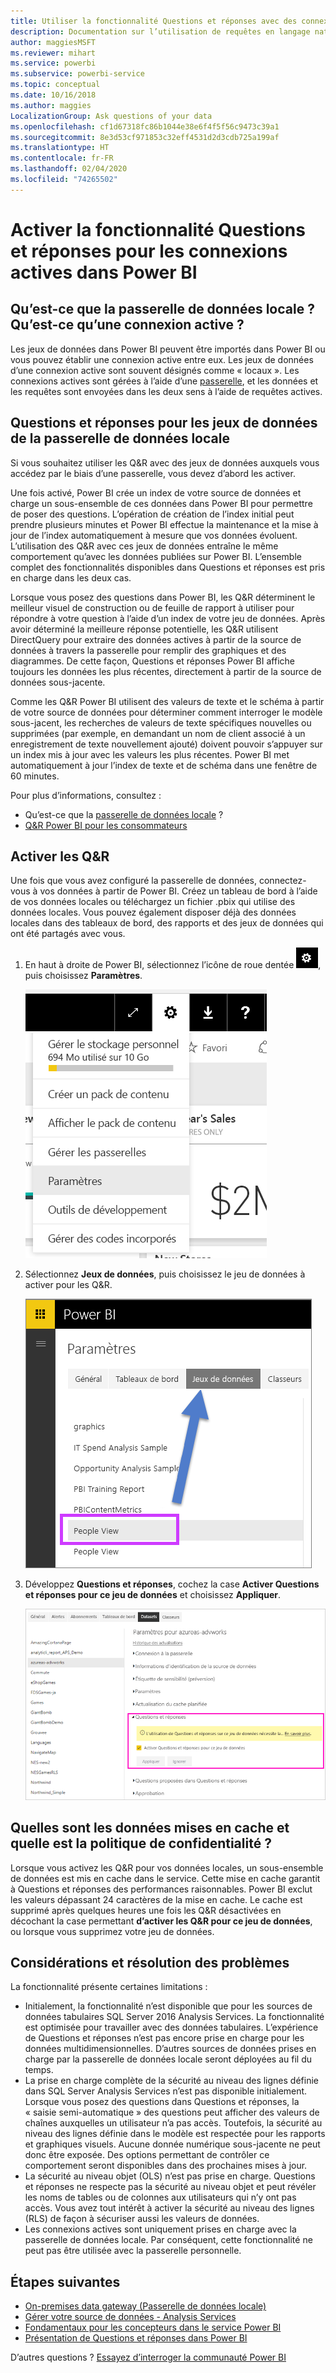 ```yaml
---
title: Utiliser la fonctionnalité Questions et réponses avec des connexions actives dans Power BI
description: Documentation sur l’utilisation de requêtes en langage naturel dans Questions et réponses Power BI avec des connexions actives vers des données Analysis Services et la passerelle de données locale.
author: maggiesMSFT
ms.reviewer: mihart
ms.service: powerbi
ms.subservice: powerbi-service
ms.topic: conceptual
ms.date: 10/16/2018
ms.author: maggies
LocalizationGroup: Ask questions of your data
ms.openlocfilehash: cf1d67318fc86b1044e38e6f4f5f56c9473c39a1
ms.sourcegitcommit: 8e3d53cf971853c32eff4531d2d3cdb725a199af
ms.translationtype: HT
ms.contentlocale: fr-FR
ms.lasthandoff: 02/04/2020
ms.locfileid: "74265502"
---
```

# <a name="enable-qa-for-live-connections-in-power-bi"></a>Activer la fonctionnalité Questions et réponses pour les connexions actives dans Power BI
## <a name="what-is-the-on-premises-data-gateway--what-is-a-live-connection"></a>Qu’est-ce que la passerelle de données locale ?  Qu’est-ce qu’une connexion active ?
Les jeux de données dans Power BI peuvent être importés dans Power BI ou vous pouvez établir une connexion active entre eux. Les jeux de données d’une connexion active sont souvent désignés comme « locaux ». Les connexions actives sont gérées à l’aide d’une [passerelle](service-gateway-onprem.md), et les données et les requêtes sont envoyées dans les deux sens à l’aide de requêtes actives.

## <a name="qa-for-on-premises-data-gateway-datasets"></a>Questions et réponses pour les jeux de données de la passerelle de données locale
Si vous souhaitez utiliser les Q&R avec des jeux de données auxquels vous accédez par le biais d’une passerelle, vous devez d’abord les activer.

Une fois activé, Power BI crée un index de votre source de données et charge un sous-ensemble de ces données dans Power BI pour permettre de poser des questions. L’opération de création de l’index initial peut prendre plusieurs minutes et Power BI effectue la maintenance et la mise à jour de l’index automatiquement à mesure que vos données évoluent. L’utilisation des Q&R avec ces jeux de données entraîne le même comportement qu’avec les données publiées sur Power BI. L’ensemble complet des fonctionnalités disponibles dans Questions et réponses est pris en charge dans les deux cas.

Lorsque vous posez des questions dans Power BI, les Q&R déterminent le meilleur visuel de construction ou de feuille de rapport à utiliser pour répondre à votre question à l’aide d’un index de votre jeu de données. Après avoir déterminé la meilleure réponse potentielle, les Q&R utilisent DirectQuery pour extraire des données actives à partir de la source de données à travers la passerelle pour remplir des graphiques et des diagrammes. De cette façon, Questions et réponses Power BI affiche toujours les données les plus récentes, directement à partir de la source de données sous-jacente.

Comme les Q&R Power BI utilisent des valeurs de texte et le schéma à partir de votre source de données pour déterminer comment interroger le modèle sous-jacent, les recherches de valeurs de texte spécifiques nouvelles ou supprimées (par exemple, en demandant un nom de client associé à un enregistrement de texte nouvellement ajouté) doivent pouvoir s’appuyer sur un index mis à jour avec les valeurs les plus récentes. Power BI met automatiquement à jour l’index de texte et de schéma dans une fenêtre de 60 minutes.

Pour plus d’informations, consultez :

* Qu’est-ce que la [passerelle de données locale](service-gateway-onprem.md) ?
* [Q&R Power BI pour les consommateurs](consumer/end-user-q-and-a.md)

## <a name="enable-qa"></a>Activer les Q&R
Une fois que vous avez configuré la passerelle de données, connectez-vous à vos données à partir de Power BI.  Créez un tableau de bord à l’aide de vos données locales ou téléchargez un fichier .pbix qui utilise des données locales.  Vous pouvez également disposer déjà des données locales dans des tableaux de bord, des rapports et des jeux de données qui ont été partagés avec vous.

1. En haut à droite de Power BI, sélectionnez l’icône de roue dentée ![icône d’engrenage](media/service-q-and-a-direct-query/power-bi-cog.png), puis choisissez **Paramètres**.
   
   ![menu Paramètres](media/service-q-and-a-direct-query/powerbi-settings.png)
2. Sélectionnez **Jeux de données**, puis choisissez le jeu de données à activer pour les Q&R.
   
   ![écran Jeux de données du menu Paramètres](media/service-q-and-a-direct-query/power-bi-q-and-a-settings.png)
3. Développez **Questions et réponses**, cochez la case **Activer Questions et réponses pour ce jeu de données** et choisissez **Appliquer**.
   
    ![Zone Questions et réponses développée](media/service-q-and-a-direct-query/power-bi-qna-dataset-direct-query.png)

## <a name="what-data-is-cached-and-how-is-privacy-protected"></a>Quelles sont les données mises en cache et quelle est la politique de confidentialité ?
Lorsque vous activez les Q&R pour vos données locales, un sous-ensemble de données est mis en cache dans le service. Cette mise en cache garantit à Questions et réponses des performances raisonnables. Power BI exclut les valeurs dépassant 24 caractères de la mise en cache. Le cache est supprimé après quelques heures une fois les Q&R désactivées en décochant la case permettant **d’activer les Q&R pour ce jeu de données**, ou lorsque vous supprimez votre jeu de données.

## <a name="considerations-and-troubleshooting"></a>Considérations et résolution des problèmes
La fonctionnalité présente certaines limitations :

* Initialement, la fonctionnalité n’est disponible que pour les sources de données tabulaires SQL Server 2016 Analysis Services. La fonctionnalité est optimisée pour travailler avec des données tabulaires. L’expérience de Questions et réponses n’est pas encore prise en charge pour les données multidimensionnelles. D’autres sources de données prises en charge par la passerelle de données locale seront déployées au fil du temps.
* La prise en charge complète de la sécurité au niveau des lignes définie dans SQL Server Analysis Services n’est pas disponible initialement. Lorsque vous posez des questions dans Questions et réponses, la « saisie semi-automatique » des questions peut afficher des valeurs de chaînes auxquelles un utilisateur n’a pas accès. Toutefois, la sécurité au niveau des lignes définie dans le modèle est respectée pour les rapports et graphiques visuels. Aucune donnée numérique sous-jacente ne peut donc être exposée. Des options permettant de contrôler ce comportement seront disponibles dans des prochaines mises à jour.
* La sécurité au niveau objet (OLS) n’est pas prise en charge. Questions et réponses ne respecte pas la sécurité au niveau objet et peut révéler les noms de tables ou de colonnes aux utilisateurs qui n’y ont pas accès. Vous avez tout intérêt à activer la sécurité au niveau des lignes (RLS) de façon à sécuriser aussi les valeurs de données. 
* Les connexions actives sont uniquement prises en charge avec la passerelle de données locale. Par conséquent, cette fonctionnalité ne peut pas être utilisée avec la passerelle personnelle.

## <a name="next-steps"></a>Étapes suivantes

- [On-premises data gateway (Passerelle de données locale)](service-gateway-onprem.md)  
- [Gérer votre source de données - Analysis Services](service-gateway-enterprise-manage-ssas.md)  
- [Fondamentaux pour les concepteurs dans le service Power BI](service-basic-concepts.md)  
- [Présentation de Questions et réponses dans Power BI](consumer/end-user-q-and-a.md)  

D’autres questions ? [Essayez d’interroger la communauté Power BI](https://community.powerbi.com/)

